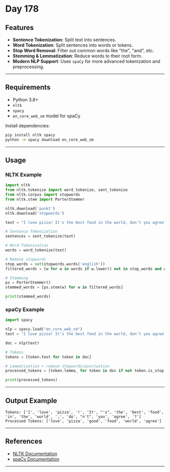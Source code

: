# Day 178

## Features

- **Sentence Tokenization**: Split text into sentences.
- **Word Tokenization**: Split sentences into words or tokens.
- **Stop Word Removal**: Filter out common words like "the", "and", etc.
- **Stemming & Lemmatization**: Reduce words to their root form.
- **Modern NLP Support**: Uses `spaCy` for more advanced tokenization and preprocessing.

---

## Requirements

- Python 3.8+
- `nltk`
- `spacy`
- `en_core_web_sm` model for spaCy

Install dependencies:

```bash
pip install nltk spacy
python -m spacy download en_core_web_sm
````

---

## Usage

### NLTK Example

```python
import nltk
from nltk.tokenize import word_tokenize, sent_tokenize
from nltk.corpus import stopwords
from nltk.stem import PorterStemmer

nltk.download('punkt')
nltk.download('stopwords')

text = "I love pizza! It's the best food in the world, don't you agree?"

# Sentence Tokenization
sentences = sent_tokenize(text)

# Word Tokenization
words = word_tokenize(text)

# Remove stopwords
stop_words = set(stopwords.words('english'))
filtered_words = [w for w in words if w.lower() not in stop_words and w.isalpha()]

# Stemming
ps = PorterStemmer()
stemmed_words = [ps.stem(w) for w in filtered_words]

print(stemmed_words)
```

### spaCy Example

```python
import spacy

nlp = spacy.load("en_core_web_sm")
text = "I love pizza! It's the best food in the world, don't you agree?"

doc = nlp(text)

# Tokens
tokens = [token.text for token in doc]

# Lemmatization + remove stopwords/punctuation
processed_tokens = [token.lemma_ for token in doc if not token.is_stop and not token.is_punct]

print(processed_tokens)
```

---

## Output Example

```
Tokens: ['I', 'love', 'pizza', '!', 'It', "'s", 'the', 'best', 'food', 'in', 'the', 'world', ',', 'do', "n't", 'you', 'agree', '?']
Processed Tokens: ['love', 'pizza', 'good', 'food', 'world', 'agree']
```

---

## References

* [NLTK Documentation](https://www.nltk.org/)
* [spaCy Documentation](https://spacy.io/)

---
 